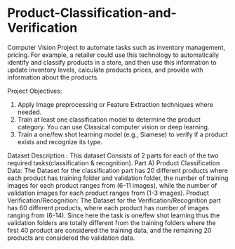 # Product-Classification-and-Verification
Computer Vision Project to automate tasks such as inventory management, pricing. For example, a retailer could use this technology to automatically identify and classify products in a store, and then use this information to update inventory levels, calculate products prices, and provide with information about the products.

Project Objectives:
1. Apply Image preprocessing or Feature Extraction techniques where needed.
2. Train at least one classification model to determine the product category. You can use Classical computer vision or deep learning. 
3. Train a one/few shot learning model (e.g., Siamese) to verify if a product exists and recognize its type.

Dataset Description :
This dataset Consists of 2 parts for each of the two required tasks(classification & recognition).
Part A) Product Classification Data: The Dataset for the classification part has 20 different products where each product has training folder and validation folder, the number of training images for each product ranges from (6-11 images), while the number of validation images for each product ranges from (1-3 images).
Product Verification/Recognition: The Dataset for the Verification/Recognition part has 60 different products, where each product has number of images ranging from (6-14). Since here the task is one/few shot learning thus the validation folders are totally different from the training folders where the first 40 product are considered the training data, and the remaining 20 products are considered the validation data.

